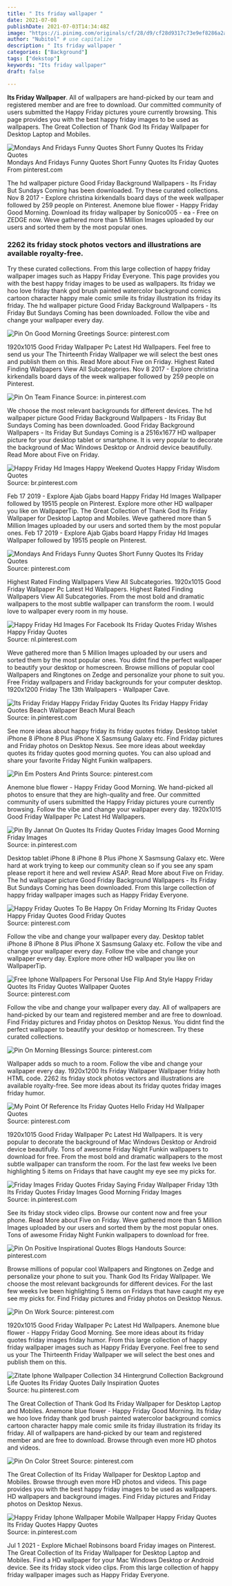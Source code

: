 ```yaml
---
title: " Its friday wallpaper "
date: 2021-07-08
publishDate: 2021-07-03T14:34:48Z
image: "https://i.pinimg.com/originals/cf/28/d9/cf28d9317c73e9ef8286a2a5644b952b.jpg"
author: "Nubitol" # use capitalize
description: " Its friday wallpaper "
categories: ["Background"]
tags: ["dekstop"]
keywords: "Its friday wallpaper"
draft: false

---
```



**Its Friday Wallpaper**. All of wallpapers are hand-picked by our team and registered member and are free to download. Our committed community of users submitted the Happy Friday pictures youre currently browsing. This page provides you with the best happy friday images to be used as wallpapers. The Great Collection of Thank God Its Friday Wallpaper for Desktop Laptop and Mobiles.

![Mondays And Fridays Funny Quotes Short Funny Quotes Its Friday Quotes](https://i.pinimg.com/originals/f6/14/f0/f614f0abf8f9d13213ca72ae88a589d8.jpg "Mondays And Fridays Funny Quotes Short Funny Quotes Its Friday Quotes")
Mondays And Fridays Funny Quotes Short Funny Quotes Its Friday Quotes From pinterest.com


The hd wallpaper picture Good Friday Background Wallpapers - Its Friday But Sundays Coming has been downloaded. Try these curated collections. Nov 8 2017 - Explore christina kirkendalls board days of the week wallpaper followed by 259 people on Pinterest. Anemone blue flower - Happy Friday Good Morning. Download its friday wallpaper by Sonico005 - ea - Free on ZEDGE now. Weve gathered more than 5 Million Images uploaded by our users and sorted them by the most popular ones.

### 2262 its friday stock photos vectors and illustrations are available royalty-free.

Try these curated collections. From this large collection of happy friday wallpaper images such as Happy Friday Everyone. This page provides you with the best happy friday images to be used as wallpapers. Its friday we hoo love friday thank god brush painted watercolor background comics cartoon character happy male comic smile its friday illustration its friday its friday. The hd wallpaper picture Good Friday Background Wallpapers - Its Friday But Sundays Coming has been downloaded. Follow the vibe and change your wallpaper every day.


![Pin On Good Morning Greetings](https://i.pinimg.com/736x/22/20/75/2220751ec77815dcdf9253be80155cf8.jpg "Pin On Good Morning Greetings")
Source: pinterest.com

1920x1015 Good Friday Wallpaper Pc Latest Hd Wallpapers. Feel free to send us your The Thirteenth Friday Wallpaper we will select the best ones and publish them on this. Read More about Five on Friday. Highest Rated Finding Wallpapers View All Subcategories. Nov 8 2017 - Explore christina kirkendalls board days of the week wallpaper followed by 259 people on Pinterest.

![Pin On Team Finance](https://i.pinimg.com/736x/4b/bb/d3/4bbbd3a970361b6f3fcca1e071883eed.jpg "Pin On Team Finance")
Source: in.pinterest.com

We choose the most relevant backgrounds for different devices. The hd wallpaper picture Good Friday Background Wallpapers - Its Friday But Sundays Coming has been downloaded. Good Friday Background Wallpapers - Its Friday But Sundays Coming is a 2516x1677 HD wallpaper picture for your desktop tablet or smartphone. It is very popular to decorate the background of Mac Windows Desktop or Android device beautifully. Read More about Five on Friday.

![Happy Friday Hd Images Happy Weekend Quotes Happy Friday Wisdom Quotes](https://i.pinimg.com/736x/d5/bc/aa/d5bcaa43590ab2086b806330aa0b866a.jpg "Happy Friday Hd Images Happy Weekend Quotes Happy Friday Wisdom Quotes")
Source: br.pinterest.com

Feb 17 2019 - Explore Ajab Gjabs board Happy Friday Hd Images Wallpaper followed by 19515 people on Pinterest. Explore more other HD wallpaper you like on WallpaperTip. The Great Collection of Thank God Its Friday Wallpaper for Desktop Laptop and Mobiles. Weve gathered more than 5 Million Images uploaded by our users and sorted them by the most popular ones. Feb 17 2019 - Explore Ajab Gjabs board Happy Friday Hd Images Wallpaper followed by 19515 people on Pinterest.

![Mondays And Fridays Funny Quotes Short Funny Quotes Its Friday Quotes](https://i.pinimg.com/originals/f6/14/f0/f614f0abf8f9d13213ca72ae88a589d8.jpg "Mondays And Fridays Funny Quotes Short Funny Quotes Its Friday Quotes")
Source: pinterest.com

Highest Rated Finding Wallpapers View All Subcategories. 1920x1015 Good Friday Wallpaper Pc Latest Hd Wallpapers. Highest Rated Finding Wallpapers View All Subcategories. From the most bold and dramatic wallpapers to the most subtle wallpaper can transform the room. I would love to wallpaper every room in my house.

![Happy Friday Hd Images For Facebook Its Friday Quotes Friday Wishes Happy Friday Quotes](https://i.pinimg.com/736x/40/78/a6/4078a656660e0df4eb13c8ed1d106a47.jpg "Happy Friday Hd Images For Facebook Its Friday Quotes Friday Wishes Happy Friday Quotes")
Source: nl.pinterest.com

Weve gathered more than 5 Million Images uploaded by our users and sorted them by the most popular ones. You didnt find the perfect wallpaper to beautify your desktop or homescreen. Browse millions of popular cool Wallpapers and Ringtones on Zedge and personalize your phone to suit you. Free Friday wallpapers and Friday backgrounds for your computer desktop. 1920x1200 Friday The 13th Wallpapers - Wallpaper Cave.

![Its Friday Friday Happy Friday Friday Quotes Its Friday Happy Friday Quotes Beach Wallpaper Beach Mural Beach](https://i.pinimg.com/originals/44/67/ed/4467ed42ce48292322100298ece11aab.jpg "Its Friday Friday Happy Friday Friday Quotes Its Friday Happy Friday Quotes Beach Wallpaper Beach Mural Beach")
Source: in.pinterest.com

See more ideas about happy friday its friday quotes friday. Desktop tablet iPhone 8 iPhone 8 Plus iPhone X Sasmsung Galaxy etc. Find Friday pictures and Friday photos on Desktop Nexus. See more ideas about weekday quotes its friday quotes good morning quotes. You can also upload and share your favorite Friday Night Funkin wallpapers.

![Pin Em Posters And Prints](https://i.pinimg.com/originals/58/1e/05/581e059eb074a92707e2ab3763d8ca8c.jpg "Pin Em Posters And Prints")
Source: pinterest.com

Anemone blue flower - Happy Friday Good Morning. We hand-picked all photos to ensure that they are high-quality and free. Our committed community of users submitted the Happy Friday pictures youre currently browsing. Follow the vibe and change your wallpaper every day. 1920x1015 Good Friday Wallpaper Pc Latest Hd Wallpapers.

![Pin By Jannat On Quotes Its Friday Quotes Friday Images Good Morning Friday Images](https://i.pinimg.com/236x/97/17/84/9717848dc26151b7b498d786a42d5333.jpg "Pin By Jannat On Quotes Its Friday Quotes Friday Images Good Morning Friday Images")
Source: in.pinterest.com

Desktop tablet iPhone 8 iPhone 8 Plus iPhone X Sasmsung Galaxy etc. Were hard at work trying to keep our community clean so if you see any spam please report it here and well review ASAP. Read More about Five on Friday. The hd wallpaper picture Good Friday Background Wallpapers - Its Friday But Sundays Coming has been downloaded. From this large collection of happy friday wallpaper images such as Happy Friday Everyone.

![Happy Friday Quotes To Be Happy On Friday Morning Its Friday Quotes Happy Friday Quotes Good Friday Quotes](https://i.pinimg.com/originals/01/f8/47/01f8473e1afffd31de9fd3a1ded58a68.jpg "Happy Friday Quotes To Be Happy On Friday Morning Its Friday Quotes Happy Friday Quotes Good Friday Quotes")
Source: pinterest.com

Follow the vibe and change your wallpaper every day. Desktop tablet iPhone 8 iPhone 8 Plus iPhone X Sasmsung Galaxy etc. Follow the vibe and change your wallpaper every day. Follow the vibe and change your wallpaper every day. Explore more other HD wallpaper you like on WallpaperTip.

![Free Iphone Wallpapers For Personal Use Flip And Style Happy Friday Quotes Its Friday Quotes Wallpaper Quotes](https://i.pinimg.com/originals/20/24/f5/2024f538500946c05f8bf6ea59aacba3.png "Free Iphone Wallpapers For Personal Use Flip And Style Happy Friday Quotes Its Friday Quotes Wallpaper Quotes")
Source: pinterest.com

Follow the vibe and change your wallpaper every day. All of wallpapers are hand-picked by our team and registered member and are free to download. Find Friday pictures and Friday photos on Desktop Nexus. You didnt find the perfect wallpaper to beautify your desktop or homescreen. Try these curated collections.

![Pin On Morning Blessings](https://i.pinimg.com/originals/f2/97/fb/f297fbe1322ce702b346cf8d3dd7d055.jpg "Pin On Morning Blessings")
Source: pinterest.com

Wallpaper adds so much to a room. Follow the vibe and change your wallpaper every day. 1920x1200 Its Friday Wallpaper Wallpaper friday hoth HTML code. 2262 its friday stock photos vectors and illustrations are available royalty-free. See more ideas about its friday quotes friday images friday humor.

![My Point Of Reference Its Friday Quotes Hello Friday Hd Wallpaper Quotes](https://i.pinimg.com/originals/f1/6b/bc/f16bbca76986d9721b5f175303de8bd2.jpg "My Point Of Reference Its Friday Quotes Hello Friday Hd Wallpaper Quotes")
Source: pinterest.com

1920x1015 Good Friday Wallpaper Pc Latest Hd Wallpapers. It is very popular to decorate the background of Mac Windows Desktop or Android device beautifully. Tons of awesome Friday Night Funkin wallpapers to download for free. From the most bold and dramatic wallpapers to the most subtle wallpaper can transform the room. For the last few weeks Ive been highlighting 5 items on Fridays that have caught my eye see my picks for.

![Friday Images Friday Quotes Friday Saying Friday Wallpaper Friday 13th Its Friday Quotes Friday Images Good Morning Friday Images](https://i.pinimg.com/originals/98/ac/aa/98acaadb727e4a6822384d8c2cbbaa68.png "Friday Images Friday Quotes Friday Saying Friday Wallpaper Friday 13th Its Friday Quotes Friday Images Good Morning Friday Images")
Source: in.pinterest.com

See its friday stock video clips. Browse our content now and free your phone. Read More about Five on Friday. Weve gathered more than 5 Million Images uploaded by our users and sorted them by the most popular ones. Tons of awesome Friday Night Funkin wallpapers to download for free.

![Pin On Positive Inspirational Quotes Blogs Handouts](https://i.pinimg.com/474x/53/2e/68/532e68c5273de9da95b99535a17358b4.jpg "Pin On Positive Inspirational Quotes Blogs Handouts")
Source: pinterest.com

Browse millions of popular cool Wallpapers and Ringtones on Zedge and personalize your phone to suit you. Thank God Its Friday Wallpaper. We choose the most relevant backgrounds for different devices. For the last few weeks Ive been highlighting 5 items on Fridays that have caught my eye see my picks for. Find Friday pictures and Friday photos on Desktop Nexus.

![Pin On Work](https://i.pinimg.com/736x/a2/2f/83/a22f83548204f059f9c85b501adc069b.jpg "Pin On Work")
Source: pinterest.com

1920x1015 Good Friday Wallpaper Pc Latest Hd Wallpapers. Anemone blue flower - Happy Friday Good Morning. See more ideas about its friday quotes friday images friday humor. From this large collection of happy friday wallpaper images such as Happy Friday Everyone. Feel free to send us your The Thirteenth Friday Wallpaper we will select the best ones and publish them on this.

![Zitate Iphone Wallpaper Collection 34 Hintergrund Collection Background Life Quotes Its Friday Quotes Daily Inspiration Quotes](https://i.pinimg.com/564x/97/6d/8d/976d8d3e91a50919c347b63212177df4.jpg "Zitate Iphone Wallpaper Collection 34 Hintergrund Collection Background Life Quotes Its Friday Quotes Daily Inspiration Quotes")
Source: hu.pinterest.com

The Great Collection of Thank God Its Friday Wallpaper for Desktop Laptop and Mobiles. Anemone blue flower - Happy Friday Good Morning. Its friday we hoo love friday thank god brush painted watercolor background comics cartoon character happy male comic smile its friday illustration its friday its friday. All of wallpapers are hand-picked by our team and registered member and are free to download. Browse through even more HD photos and videos.

![Pin On Color Street](https://i.pinimg.com/736x/6f/db/91/6fdb91f397ae364a9e5787766ad5704f.jpg "Pin On Color Street")
Source: pinterest.com

The Great Collection of Its Friday Wallpaper for Desktop Laptop and Mobiles. Browse through even more HD photos and videos. This page provides you with the best happy friday images to be used as wallpapers. HD wallpapers and background images. Find Friday pictures and Friday photos on Desktop Nexus.

![Happy Friday Iphone Wallpaper Mobile Wallpaper Happy Friday Quotes Its Friday Quotes Happy Quotes](https://i.pinimg.com/originals/cf/28/d9/cf28d9317c73e9ef8286a2a5644b952b.jpg "Happy Friday Iphone Wallpaper Mobile Wallpaper Happy Friday Quotes Its Friday Quotes Happy Quotes")
Source: in.pinterest.com

Jul 1 2021 - Explore Michael Robinsons board Friday images on Pinterest. The Great Collection of Its Friday Wallpaper for Desktop Laptop and Mobiles. Find a HD wallpaper for your Mac Windows Desktop or Android device. See its friday stock video clips. From this large collection of happy friday wallpaper images such as Happy Friday Everyone.

